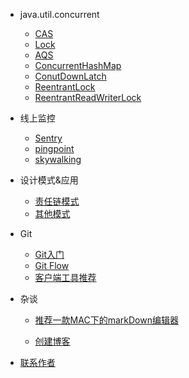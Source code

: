 - java.util.concurrent
  - [CAS]()
  - [Lock]()
  - [AQS]()
  - [ConcurrentHashMap]()
  - [ConutDownLatch]()
  - [ReentrantLock]()
  - [ReentrantReadWriterLock]()
  
- 线上监控

  - [Sentry]()
  - [pingpoint]()
  - [skywalking]()

- 设计模式&应用
  - [责任链模式]()
  - [其他模式]()

- Git

  - [Git入门](git/git-introduction.md)
  - [Git Flow](git/git-flow.md)
  - [客户端工具推荐](git/git-client.md)

- 杂谈

  - [推荐一款MAC下的markDown编辑器](talk-about/markdown-vim-recom.md)

  - [创建博客](talk-about/blog-road.md)
  

- [联系作者](contactme.md)
